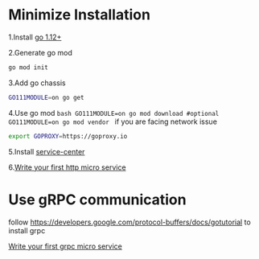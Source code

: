 Minimize Installation
=====
1.Install [go 1.12+](https://golang.org/doc/install) 

2.Generate go mod
```bash
go mod init
```
3.Add go chassis 
```bash
GO111MODULE=on go get 
```

4.Use go mod
    ```bash
    GO111MODULE=on go mod download
    #optional
    GO111MODULE=on go mod vendor
    ```
if you are facing network issue 
```bash
export GOPROXY=https://goproxy.io
```
5.Install [service-center](http://servicecomb.apache.org/release/)

6.[Write your first http micro service](http://docs.go-chassis.com/getstarted/writing-rest.html)


Use gRPC communication
===================
follow https://developers.google.com/protocol-buffers/docs/gotutorial to install grpc 

[Write your first grpc micro service](http://docs.go-chassis.com/getstarted/writing-rpc.html)